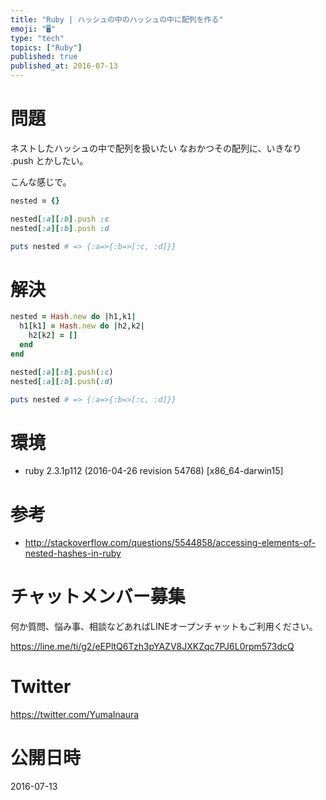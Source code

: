 ```yaml
---
title: "Ruby | ハッシュの中のハッシュの中に配列を作る"
emoji: "🖥"
type: "tech"
topics: ["Ruby"]
published: true
published_at: 2016-07-13
---
```


# 問題

ネストしたハッシュの中で配列を扱いたい
なおかつその配列に、いきなり .push とかしたい。

こんな感じで。

```rb
nested = {}

nested[:a][:b].push :c
nested[:a][:b].push :d

puts nested # => {:a=>{:b=>[:c, :d]}}
```

# 解決

```rb
nested = Hash.new do |h1,k1|
  h1[k1] = Hash.new do |h2,k2|
    h2[k2] = []
  end
end
```

```rb
nested[:a][:b].push(:c)
nested[:a][:b].push(:d)

puts nested # => {:a=>{:b=>[:c, :d]}}
```

# 環境

- ruby 2.3.1p112 (2016-04-26 revision 54768) [x86_64-darwin15]

# 参考

- http://stackoverflow.com/questions/5544858/accessing-elements-of-nested-hashes-in-ruby








<!-- Update From Qiita API -->

# チャットメンバー募集


何か質問、悩み事、相談などあればLINEオープンチャットもご利用ください。

https://line.me/ti/g2/eEPltQ6Tzh3pYAZV8JXKZqc7PJ6L0rpm573dcQ





# Twitter


https://twitter.com/YumaInaura


<!-- Update From Qiita API -->



# 公開日時

2016-07-13
